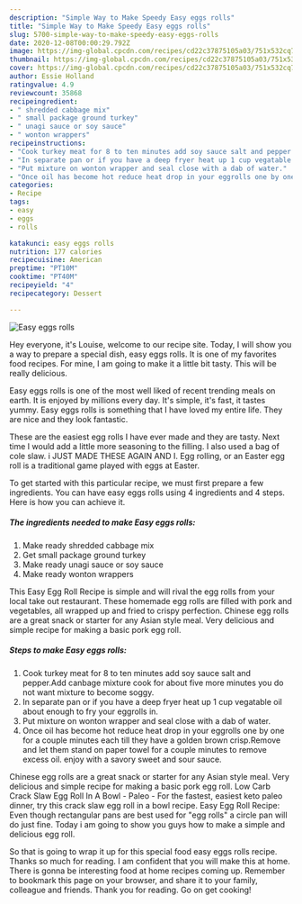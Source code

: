 ```yaml
---
description: "Simple Way to Make Speedy Easy eggs rolls"
title: "Simple Way to Make Speedy Easy eggs rolls"
slug: 5700-simple-way-to-make-speedy-easy-eggs-rolls
date: 2020-12-08T00:00:29.792Z
image: https://img-global.cpcdn.com/recipes/cd22c37875105a03/751x532cq70/easy-eggs-rolls-recipe-main-photo.jpg
thumbnail: https://img-global.cpcdn.com/recipes/cd22c37875105a03/751x532cq70/easy-eggs-rolls-recipe-main-photo.jpg
cover: https://img-global.cpcdn.com/recipes/cd22c37875105a03/751x532cq70/easy-eggs-rolls-recipe-main-photo.jpg
author: Essie Holland
ratingvalue: 4.9
reviewcount: 35868
recipeingredient:
- " shredded cabbage mix"
- " small package ground turkey"
- " unagi sauce or soy sauce"
- " wonton wrappers"
recipeinstructions:
- "Cook turkey meat for 8 to ten minutes add soy sauce salt and pepper.Add canbage mixture cook for about five more minutes you do not want mixture to become soggy."
- "In separate pan or if you have a deep fryer heat up 1 cup vegatable oil about enough to fry your eggrolls in."
- "Put mixture on wonton wrapper and seal close with a dab of water."
- "Once oil has become hot reduce heat drop in your eggrolls one by one for a couple minutes each till they have a golden brown crisp.Remove and let them stand on paper towel for a couple minutes to remove excess oil. enjoy with a savory sweet and sour sauce."
categories:
- Recipe
tags:
- easy
- eggs
- rolls

katakunci: easy eggs rolls 
nutrition: 177 calories
recipecuisine: American
preptime: "PT10M"
cooktime: "PT40M"
recipeyield: "4"
recipecategory: Dessert

---
```



![Easy eggs rolls](https://img-global.cpcdn.com/recipes/cd22c37875105a03/751x532cq70/easy-eggs-rolls-recipe-main-photo.jpg)

Hey everyone, it's Louise, welcome to our recipe site. Today, I will show you a way to prepare a special dish, easy eggs rolls. It is one of my favorites food recipes. For mine, I am going to make it a little bit tasty. This will be really delicious.

Easy eggs rolls is one of the most well liked of recent trending meals on earth. It is enjoyed by millions every day. It's simple, it's fast, it tastes yummy. Easy eggs rolls is something that I have loved my entire life. They are nice and they look fantastic.

These are the easiest egg rolls I have ever made and they are tasty. Next time I would add a little more seasoning to the filling. I also used a bag of cole slaw. i JUST MADE THESE AGAIN AND I. Egg rolling, or an Easter egg roll is a traditional game played with eggs at Easter.


To get started with this particular recipe, we must first prepare a few ingredients. You can have easy eggs rolls using 4 ingredients and 4 steps. Here is how you can achieve it.

<!--inarticleads1-->

##### The ingredients needed to make Easy eggs rolls:

1. Make ready  shredded cabbage mix
1. Get  small package ground turkey
1. Make ready  unagi sauce or soy sauce
1. Make ready  wonton wrappers


This Easy Egg Roll Recipe is simple and will rival the egg rolls from your local take out restaurant. These homemade egg rolls are filled with pork and vegetables, all wrapped up and fried to crispy perfection. Chinese egg rolls are a great snack or starter for any Asian style meal. Very delicious and simple recipe for making a basic pork egg roll. 

<!--inarticleads2-->

##### Steps to make Easy eggs rolls:

1. Cook turkey meat for 8 to ten minutes add soy sauce salt and pepper.Add canbage mixture cook for about five more minutes you do not want mixture to become soggy.
1. In separate pan or if you have a deep fryer heat up 1 cup vegatable oil about enough to fry your eggrolls in.
1. Put mixture on wonton wrapper and seal close with a dab of water.
1. Once oil has become hot reduce heat drop in your eggrolls one by one for a couple minutes each till they have a golden brown crisp.Remove and let them stand on paper towel for a couple minutes to remove excess oil. enjoy with a savory sweet and sour sauce.


Chinese egg rolls are a great snack or starter for any Asian style meal. Very delicious and simple recipe for making a basic pork egg roll. Low Carb Crack Slaw Egg Roll In A Bowl - Paleo - For the fastest, easiest keto paleo dinner, try this crack slaw egg roll in a bowl recipe. Easy Egg Roll Recipe: Even though rectangular pans are best used for &#34;egg rolls&#34; a circle pan will do just fine. Today i am going to show you guys how to make a simple and delicious egg roll. 

So that is going to wrap it up for this special food easy eggs rolls recipe. Thanks so much for reading. I am confident that you will make this at home. There is gonna be interesting food at home recipes coming up. Remember to bookmark this page on your browser, and share it to your family, colleague and friends. Thank you for reading. Go on get cooking!

